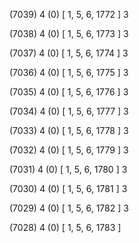 (7039) 4 (0) [ 1, 5, 6, 1772 ] 3 


(7038) 4 (0) [ 1, 5, 6, 1773 ] 3 


(7037) 4 (0) [ 1, 5, 6, 1774 ] 3 


(7036) 4 (0) [ 1, 5, 6, 1775 ] 3 


(7035) 4 (0) [ 1, 5, 6, 1776 ] 3 


(7034) 4 (0) [ 1, 5, 6, 1777 ] 3 


(7033) 4 (0) [ 1, 5, 6, 1778 ] 3 


(7032) 4 (0) [ 1, 5, 6, 1779 ] 3 


(7031) 4 (0) [ 1, 5, 6, 1780 ] 3 


(7030) 4 (0) [ 1, 5, 6, 1781 ] 3 


(7029) 4 (0) [ 1, 5, 6, 1782 ] 3 


(7028) 4 (0) [ 1, 5, 6, 1783 ]  

